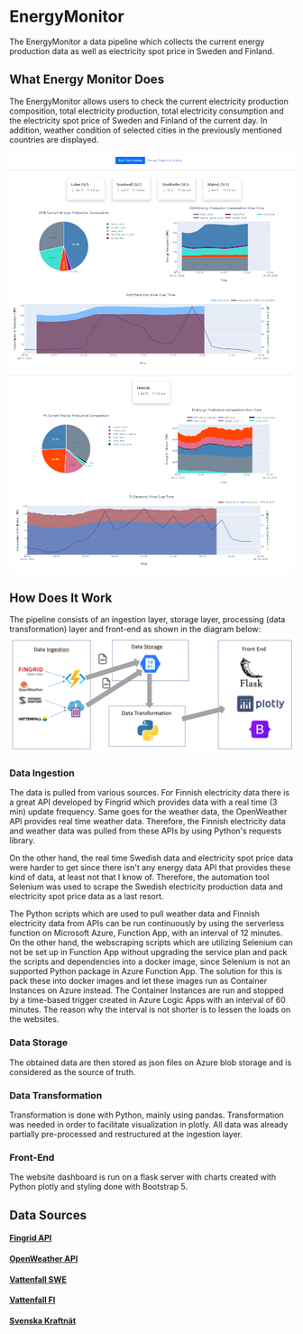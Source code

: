 # EnergyMonitor
The EnergyMonitor a data pipeline which collects the current energy production data as well as electricity spot price in Sweden and Finland.

## What Energy Monitor Does
The EnergyMonitor allows users to check the current electricity production composition, total electricity production, total electricity consumption and the electricity spot price of Sweden and Finland of the current day. In addition, weather condition of selected cities in the previously mentioned countries are displayed.

![EnergyMonitor1](/assets/images/EnergyMonitor_SWE.PNG)
![EnergyMonitor2](/assets/images/EnergyMonitor_FI.PNG)

## How Does It Work
The pipeline consists of an ingestion layer, storage layer, processing (data transformation) layer and front-end as shown in the diagram below:
![PipelineIMG](/assets/images/pipeline_structure.PNG)

### Data Ingestion
The data is pulled from various sources. For Finnish electricity data there is a great API developed by Fingrid which provides data with a real time (3 min) update frequency. Same goes for the weather data, the OpenWeather API provides real time weather data. Therefore, the Finnish electricity data and weather data was pulled from these APIs by using Python's requests library.

On the other hand, the real time Swedish data and electricity spot price data were harder to get since there isn't any energy data API that provides these kind of data, at least not that I know of. Therefore, the automation tool Selenium was used to scrape the Swedish electricity production data and electricity spot price data as a last resort.

The Python scripts which are used to pull weather data and Finnish electricity data from APIs can be run continuously by using the serverless function on Microsoft Azure, Function App, with an interval of 12 minutes. On the other hand, the webscraping scripts which are utilizing Selenium can not be set up in Function App without upgrading the service plan and pack the scripts and dependencies into a docker image, since Selenium is not an supported Python package in Azure Function App. The solution for this is pack these into docker images and let these images run as Container Instances on Azure instead. The Container Instances are run and stopped by a time-based trigger created in Azure Logic Apps with an interval of 60 minutes. The reason why the interval is not shorter is to lessen the loads on the websites. 

### Data Storage
The obtained data are then stored as json files on Azure blob storage and is considered as the source of truth.

### Data Transformation
Transformation is done with Python, mainly using pandas. Transformation was needed in order to facilitate visualization in plotly. All data was already partially pre-processed and restructured at the ingestion layer.

### Front-End
The website dashboard is run on a flask server with charts created with Python plotly and styling done with Bootstrap 5.

## Data Sources
#### [Fingrid API](https://data.fingrid.fi/en/pages/apis)
#### [OpenWeather API](https://openweathermap.org/api)
#### [Vattenfall SWE](https://www.vattenfall.se/elavtal/elpriser/timpris-pa-elborsen/)
#### [Vattenfall FI](https://www.vattenfall.fi/sahkosopimukset/porssisahko/tuntispot-hinnat-sahkoporssissa/)
#### [Svenska Kraftnät](https://www.svk.se/om-kraftsystemet/kontrollrummet/)
